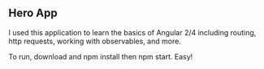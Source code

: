 ## Hero App
I used this application to learn the basics of Angular 2/4 including routing, http requests, working with observables, and more.

To run, download and npm install then npm start. Easy!